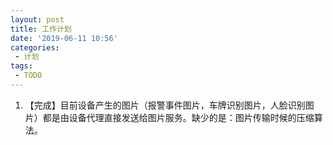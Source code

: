 ```yaml
---
layout: post
title: 工作计划
date: '2019-06-11 10:56'
categories: 
 - 计划
tags:
 - TODO
---
```


1. 【完成】目前设备产生的图片（报警事件图片，车牌识别图片，人脸识别图片）都是由设备代理直接发送给图片服务。缺少的是：图片传输时候的压缩算法。
